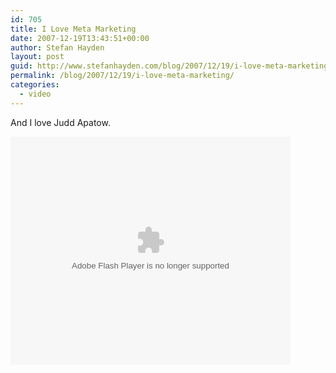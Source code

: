 ```yaml
---
id: 705
title: I Love Meta Marketing
date: 2007-12-19T13:43:51+00:00
author: Stefan Hayden
layout: post
guid: http://www.stefanhayden.com/blog/2007/12/19/i-love-meta-marketing/
permalink: /blog/2007/12/19/i-love-meta-marketing/
categories:
  - video
---
```

And I love Judd Apatow.

<embed width="448" height="365" src="http://www.ifilm.com/efp" quality="high" bgcolor="000000" name="efp" align="middle" type="application/x-shockwave-flash" pluginspage="http://www.macromedia.com/go/getflashplayer" flashvars="flvbaseclip=2923295" ></embed>